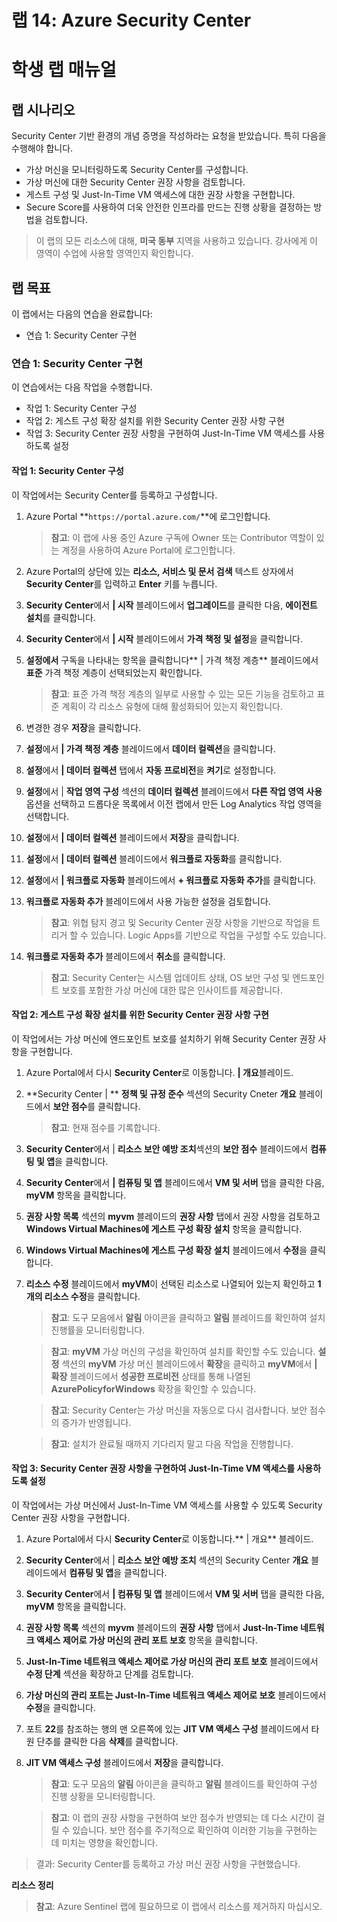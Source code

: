 ﻿---
lab:
    title: '14 - Azure Security Center'
    module: '모듈 04 - 보안 작업 관리'
---

# 랩 14: Azure Security Center
# 학생 랩 매뉴얼

## 랩 시나리오

Security Center 기반 환경의 개념 증명을 작성하라는 요청을 받았습니다. 특히 다음을 수행해야 합니다.

- 가상 머신을 모니터링하도록 Security Center를 구성합니다.
- 가상 머신에 대한 Security Center 권장 사항을 검토합니다.
- 게스트 구성 및 Just-In-Time VM 액세스에 대한 권장 사항을 구현합니다. 
- Secure Score를 사용하여 더욱 안전한 인프라를 만드는 진행 상황을 결정하는 방법을 검토합니다.

> 이 랩의 모든 리소스에 대해, **미국 동부** 지역을 사용하고 있습니다. 강사에게 이 영역이 수업에 사용할 영역인지 확인합니다. 

## 랩 목표

이 랩에서는 다음의 연습을 완료합니다:

- 연습 1: Security Center 구현

### 연습 1: Security Center 구현

이 연습에서는 다음 작업을 수행합니다.

- 작업 1: Security Center 구성
- 작업 2: 게스트 구성 확장 설치를 위한 Security Center 권장 사항 구현
- 작업 3: Security Center 권장 사항을 구현하여 Just-In-Time VM 액세스를 사용하도록 설정

#### 작업 1: Security Center 구성

이 작업에서는 Security Center를 등록하고 구성합니다.

1. Azure Portal **`https://portal.azure.com/`**에 로그인합니다.

    >**참고**: 이 랩에 사용 중인 Azure 구독에 Owner 또는 Contributor 역할이 있는 계정을 사용하여 Azure Portal에 로그인합니다.

1. Azure Portal의 상단에 있는 **리소스, 서비스 및 문서 검색** 텍스트 상자에서 **Security Center**를 입력하고 **Enter** 키를 누릅니다.

1. **Security Center**에서 **\| 시작** 블레이드에서 **업그레이드**를 클릭한 다음, **에이전트 설치**를 클릭합니다.
     
1. **Security Center**에서 **\| 시작** 블레이드에서 **가격 책정 및 설정**을 클릭합니다.

1. **설정에서** 구독을 나타내는 항목을 클릭합니다** | 가격 책정 계층** 블레이드에서 **표준** 가격 책정 계층이 선택되었는지 확인합니다. 

    >**참고**: 표준 가격 책정 계층의 일부로 사용할 수 있는 모든 기능을 검토하고 표준 계획이 각 리소스 유형에 대해 활성화되어 있는지 확인합니다. 

1. 변경한 경우 **저장**을 클릭합니다.

1. **설정**에서 **\| 가격 책정 계층** 블레이드에서 **데이터 컬렉션**을 클릭합니다.

1. **설정**에서 **\| 데이터 컬렉션** 탭에서 **자동 프로비전**을 **켜기**로 설정합니다. 

1. **설정**에서 \| **작업 영역 구성** 섹션의 **데이터 컬렉션** 블레이드에서 **다른 작업 영역 사용** 옵션을 선택하고 드롭다운 목록에서 이전 랩에서 만든 Log Analytics 작업 영역을 선택합니다. 

1. **설정**에서 **\| 데이터 컬렉션** 블레이드에서 **저장**을 클릭합니다.

1. **설정**에서 **\| 데이터 컬렉션** 블레이드에서 **워크플로 자동화**를 클릭합니다.

1. **설정**에서 **\| 워크플로 자동화** 블레이드에서 **+ 워크플로 자동화 추가**를 클릭합니다.

1. **워크플로 자동화 추가** 블레이드에서 사용 가능한 설정을 검토합니다. 

    >**참고**: 위협 탐지 경고 및 Security Center 권장 사항을 기반으로 작업을 트리거 할 수 있습니다. Logic Apps를 기반으로 작업을 구성할 수도 있습니다. 

1. **워크플로 자동화 추가** 블레이드에서 **취소**를 클릭합니다.

    >**참고**: Security Center는 시스템 업데이트 상태, OS 보안 구성 및 엔드포인트 보호를 포함한 가상 머신에 대한 많은 인사이트를 제공합니다.

#### 작업 2: 게스트 구성 확장 설치를 위한 Security Center 권장 사항 구현

이 작업에서는 가상 머신에 엔드포인트 보호를 설치하기 위해 Security Center 권장 사항을 구현합니다. 

1. Azure Portal에서 다시 **Security Center**로 이동합니다. **\| 개요**블레이드. 

1. **Security Center \| ** **정책 및 규정 준수** 섹션의 Security Cneter **개요** 블레이드에서 **보안 점수**를 클릭합니다. 

    >**참고**: 현재 점수를 기록합니다.

1. **Security Center**에서 \| **리소스 보안 예방 조치**섹션의 **보안 점수** 블레이드에서 **컴퓨팅 및 앱**을 클릭합니다.

1. **Security Center**에서 **\| 컴퓨팅 및 앱** 블레이드에서 **VM 및 서버** 탭을 클릭한 다음, **myVM** 항목을 클릭합니다.

1. **권장 사항 목록** 섹션의 **myvm** 블레이드의 **권장 사항** 탭에서 권장 사항을 검토하고 **Windows Virtual Machines에 게스트 구성 확장 설치** 항목을 클릭합니다.

1. **Windows Virtual Machines에 게스트 구성 확장 설치** 블레이드에서 **수정**을 클릭합니다.

1. **리소스 수정** 블레이드에서 **myVM**이 선택된 리소스로 나열되어 있는지 확인하고 **1개의 리소스 수정**을 클릭합니다.

    >**참고**: 도구 모음에서 **알림** 아이콘을 클릭하고 **알림** 블레이드를 확인하여 설치 진행률을 모니터링합니다. 

    >**참고**: **myVM** 가상 머신의 구성을 확인하여 설치를 확인할 수도 있습니다. **설정** 섹션의 **myVM** 가상 머신 블레이드에서 **확장**을 클릭하고 **myVM**에서 **\| 확장** 블레이드에서 **성공한 프로비전** 상태를 통해 나열된 **AzurePolicyforWindows** 확장을 확인할 수 있습니다.

    >**참고**: Security Center는 가상 머신을 자동으로 다시 검사합니다. 보안 점수의 증가가 반영됩니다.

    >**참고**: 설치가 완료될 때까지 기다리지 말고 다음 작업을 진행합니다. 

#### 작업 3: Security Center 권장 사항을 구현하여 Just-In-Time VM 액세스를 사용하도록 설정

이 작업에서는 가상 머신에서 Just-In-Time VM 액세스를 사용할 수 있도록 Security Center 권장 사항을 구현합니다. 

1. Azure Portal에서 다시 **Security Center**로 이동합니다.** | 개요** 블레이드. 

1. **Security Center**에서 \| **리소스 보안 예방 조치** 섹션의 Security Center **개요** 블레이드에서 **컴퓨팅 및 앱**을 클릭합니다.

1. **Security Center**에서 **\| 컴퓨팅 및 앱** 블레이드에서 **VM 및 서버** 탭을 클릭한 다음, **myVM** 항목을 클릭합니다.

1. **권장 사항 목록** 섹션의 **myvm** 블레이드의 **권장 사항** 탭에서 **Just-In-Time 네트워크 액세스 제어로 가상 머신의 관리 포트 보호** 항목을 클릭합니다.

1. **Just-In-Time 네트워크 액세스 제어로 가상 머신의 관리 포트 보호** 블레이드에서 **수정 단계** 섹션을 확장하고 단계를 검토합니다. 

1. **가상 머신의 관리 포트는 Just-In-Time 네트워크 액세스 제어로 보호** 블레이드에서 **수정**을 클릭합니다.

1. 포트 **22**를 참조하는 행의 맨 오른쪽에 있는 **JIT VM 액세스 구성** 블레이드에서 타원 단추를 클릭한 다음 **삭제**를 클릭합니다.

1. **JIT VM 액세스 구성** 블레이드에서 **저장**을 클릭합니다.

    >**참고**: 도구 모음의 **알림** 아이콘을 클릭하고 **알림** 블레이드를 확인하여 구성 진행 상황을 모니터링합니다. 

    >**참고**: 이 랩의 권장 사항을 구현하여 보안 점수가 반영되는 데 다소 시간이 걸릴 수 있습니다. 보안 점수를 주기적으로 확인하여 이러한 기능을 구현하는 데 미치는 영향을 확인합니다. 

> 결과: Security Center를 등록하고 가상 머신 권장 사항을 구현했습니다. 

**리소스 정리**

>**참고**: Azure Sentinel 랩에 필요하므로 이 랩에서 리소스를 제거하지 마십시오.
